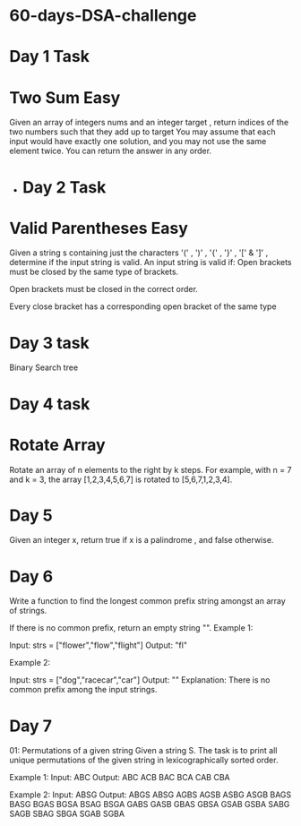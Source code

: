 # 60-days-DSA-challenge
# <h1>Day 1 Task</h1>
# Two Sum <italic> Easy</italic>
Given an array of integers nums and an integer target , return indices
of the two numbers such that they add up to target
You may assume that each input would have exactly one solution, and
you may not use the same element twice.
You can return the answer in any order.

* <h1>Day 2 Task </h1>
# Valid Parentheses <bold> Easy</bold>
Given a string s containing just the characters '(' , ')' , '{' , '}' ,
'[' & ']' , determine if the input string is valid.
An input string is valid if:
Open brackets must be closed by the same type of brackets.

Open brackets must be closed in the correct order.

Every close bracket has a corresponding open bracket of the same type
# Day 3 task
Binary Search tree
# Day 4 task
# Rotate Array
Rotate an array of n elements to the right by k steps.
For example, with n = 7 and k = 3, the array [1,2,3,4,5,6,7] is rotated to
[5,6,7,1,2,3,4].
# Day 5
Given an integer x, return true if x is a 
palindrome
, and false otherwise.

# Day 6
Write a function to find the longest common prefix string amongst an array of strings.

If there is no common prefix, return an empty string "".
Example 1:

Input: strs = ["flower","flow","flight"]
Output: "fl"


Example 2:

Input: strs = ["dog","racecar","car"]
Output: ""
Explanation: There is no common prefix among the input strings.

# Day 7

01: Permutations of a given string
Given a string S. The task is to print all unique permutations of the given string in lexicographically sorted order.

Example 1:
Input: ABC
Output: ABC ACB BAC BCA CAB CBA

Example 2:
Input: ABSG
Output:
ABGS ABSG AGBS AGSB ASBG ASGB BAGS 
BASG BGAS BGSA BSAG BSGA GABS GASB 
GBAS GBSA GSAB GSBA SABG SAGB SBAG 
SBGA SGAB SGBA


